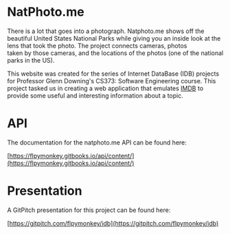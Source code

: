 # NatPhoto.me

There is a lot that goes into a photograph. Natphoto.me shows off the  
beautiful United States National Parks while giving you an inside look at the  
lens that took the photo. The project connects cameras, photos  
taken by those cameras, and the locations of the photos \(one of the national  
parks in the US\).

This website was created for the series of Internet DataBase \(IDB\) projects
for Professor Glenn Downing's CS373: Software Engineering course. This project
tasked us in creating a web application that emulates [IMDB][IMDB] to provide
some useful and interesting information about a topic.

# API

The documentation for the natphoto.me API can be found here:

[https://flpymonkey.gitbooks.io/api/content/](https://flpymonkey.gitbooks.io/api/content/)

# Presentation

A GitPitch presentation for this project can be found here:

[https://gitpitch.com/flpymonkey/idb](https://gitpitch.com/flpymonkey/idb)

[IMDB]: https://www.imdb.com
